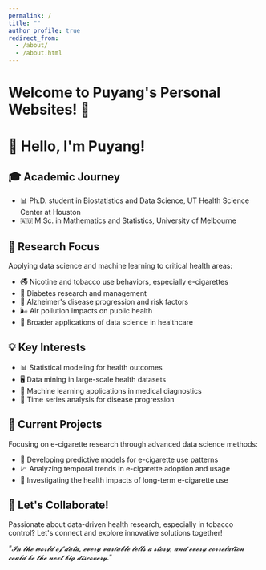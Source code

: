```yaml
---
permalink: /
title: ""
author_profile: true
redirect_from: 
  - /about/
  - /about.html
---
```


# Welcome to Puyang's Personal Websites! 🚀

# 👋 Hello, I'm Puyang!

## 🎓 Academic Journey
- 📊 Ph.D. student in Biostatistics and Data Science, UT Health Science Center at Houston
- 🇦🇺 M.Sc. in Mathematics and Statistics, University of Melbourne

## 🔬 Research Focus
Applying data science and machine learning to critical health areas:

- 🚭 Nicotine and tobacco use behaviors, especially e-cigarettes
- 🧬 Diabetes research and management
- 🧠 Alzheimer's disease progression and risk factors
- 🌬️ Air pollution impacts on public health
- 🏥 Broader applications of data science in healthcare

## 💡 Key Interests
- 📊 Statistical modeling for health outcomes
- 🖥️ Data mining in large-scale health datasets
- 🤖 Machine learning applications in medical diagnostics
- 🔄 Time series analysis for disease progression

## 🚀 Current Projects
Focusing on e-cigarette research through advanced data science methods:

- 📱 Developing predictive models for e-cigarette use patterns
- 📈 Analyzing temporal trends in e-cigarette adoption and usage
- 🧪 Investigating the health impacts of long-term e-cigarette use

## 🤝 Let's Collaborate!
Passionate about data-driven health research, especially in tobacco control? Let's connect and explore innovative solutions together!

*"𝓘𝓷 𝓽𝓱𝓮 𝔀𝓸𝓻𝓵𝓭 𝓸𝓯 𝓭𝓪𝓽𝓪, 𝓮𝓿𝓮𝓻𝔂 𝓿𝓪𝓻𝓲𝓪𝓫𝓵𝓮 𝓽𝓮𝓵𝓵𝓼 𝓪 𝓼𝓽𝓸𝓻𝔂, 𝓪𝓷𝓭 𝓮𝓿𝓮𝓻𝔂 𝓬𝓸𝓻𝓻𝓮𝓵𝓪𝓽𝓲𝓸𝓷 𝓬𝓸𝓾𝓵𝓭 𝓫𝓮 𝓽𝓱𝓮 𝓷𝓮𝔁𝓽 𝓫𝓲𝓰 𝓭𝓲𝓼𝓬𝓸𝓿𝓮𝓻𝔂."*

<div id="globe-container" style="width: 270px; height: 270px; overflow: hidden; position: relative;">
  <script type="text/javascript" id="clstr_globe" src="//clustrmaps.com/globe.js?d=clIdEPFSxTObYL5YCT6KPfejmqi13_-8ETks5Uwv8eQ"></script>
</div>

